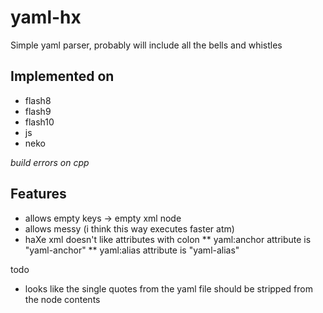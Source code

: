 # yaml-hx

Simple yaml parser, probably will include all the bells and whistles

## Implemented on

* flash8
* flash9
* flash10
* js
* neko

_build errors on cpp_  


## Features

* allows empty keys -> empty xml node
* allows messy (i think this way executes faster atm)
* haXe xml doesn't like attributes with colon
** yaml:anchor attribute is "yaml-anchor"
** yaml:alias attribute is "yaml-alias"


todo  
* looks like the single quotes from the yaml file should be stripped from the node contents